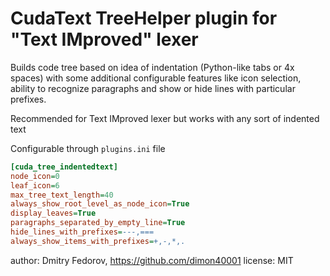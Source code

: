 # CudaText TreeHelper plugin for "Text IMproved" lexer

Builds code tree based on idea of indentation (Python-like tabs or 4x spaces) with some additional configurable features
like icon selection, ability to recognize paragraphs and show or hide lines with particular prefixes.

Recommended for Text IMproved lexer but works with any sort of indented text

Configurable through `plugins.ini` file

```ini
[cuda_tree_indentedtext]
node_icon=0
leaf_icon=6
max_tree_text_length=40
always_show_root_level_as_node_icon=True
display_leaves=True
paragraphs_separated_by_empty_line=True
hide_lines_with_prefixes=---,===
always_show_items_with_prefixes=+,-,*,.
```

author: Dmitry Fedorov, https://github.com/dimon40001
license: MIT
